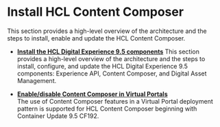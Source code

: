 # Install HCL Content Composer

This section provides a high-level overview of the architecture and the steps to install, enable and update the HCL Content Composer.

- **[Install the HCL Digital Experience 9.5 components](../installation/install_config_cc_dam.md)**
This section provides a high-level overview of the architecture and the steps to install, configure, and update the HCL Digital Experience 9.5 components: Experience API, Content Composer, and Digital Asset Management.

- **[Enable/disable Content Composer in Virtual Portals](../installation//configure_cc_virtual_portals.md)**  
The use of Content Composer features in a Virtual Portal deployment pattern is supported for HCL Content Composer beginning with Container Update 9.5 CF192.

